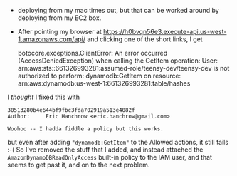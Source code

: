 * deploying from my mac times out, but that can be worked around by deploying from my EC2 box.

* After pointing my browser at
  https://h0bvqn56e3.execute-api.us-west-1.amazonaws.com/api/ and
  clicking one of the short links, I get

     botocore.exceptions.ClientError: An error occurred (AccessDeniedException) when calling the GetItem operation: User: arn:aws:sts::661326993281:assumed-role/teensy-dev/teensy-dev is not authorized to perform: dynamodb:GetItem on resource: arn:aws:dynamodb:us-west-1:661326993281:table/hashes

I _thought_ I fixed this with

    30513280b4e644bf9fbc3fda702919a513e4082f
    Author:     Eric Hanchrow <eric.hanchrow@gmail.com>

    Woohoo -- I hadda fiddle a policy but this works.

but even after adding `"dynamodb:GetItem"` to the Allowed actions, it
still fails :-( So  I've removed the stuff that I added, and instead
attached the `AmazonDynamoDBReadOnlyAccess` built-in policy to the IAM
user, and that seems to get past it, and on to the next problem.
